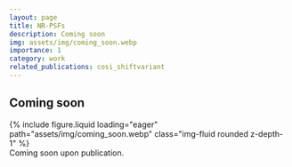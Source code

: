 ```yaml
---
layout: page
title: NR-PSFs
description: Coming soon
img: assets/img/coming_soon.webp
importance: 1
category: work
related_publications: cosi_shiftvariant
---
```



## Coming soon
<div class="row">
    <div class="col-sm mt-3 mt-md-0">
        {% include figure.liquid loading="eager" path="assets/img/coming_soon.webp" class="img-fluid rounded z-depth-1" %}
    </div>
</div>
<div class="caption">
   Coming soon upon publication.
</div>
